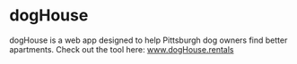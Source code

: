 # dogHouse
dogHouse is a web app designed to help Pittsburgh dog owners find better apartments. Check out the tool here: www.dogHouse.rentals
